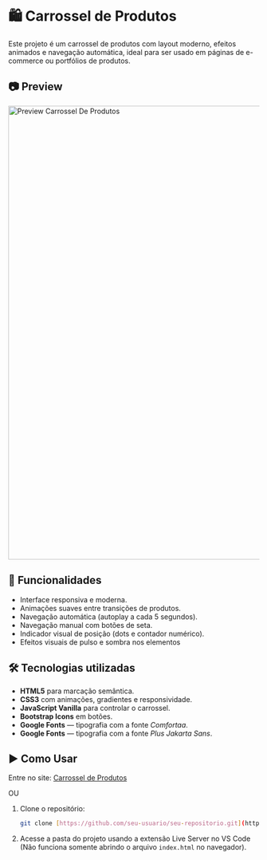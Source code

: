 # 🛍️ Carrossel de Produtos

Este projeto é um carrossel de produtos com layout moderno, efeitos animados e navegação automática, ideal para ser usado em páginas de e-commerce ou portfólios de produtos.

## 📷 Preview

<img src="assets/images/PreviewCarrosselDeProdutos.gif" alt="Preview Carrossel De Produtos" width="910"/>

## 🚀 Funcionalidades

- Interface responsiva e moderna.
- Animações suaves entre transições de produtos.
- Navegação automática (autoplay a cada 5 segundos).
- Navegação manual com botões de seta.
- Indicador visual de posição (dots e contador numérico).
- Efeitos visuais de pulso e sombra nos elementos

## 🛠️ Tecnologias utilizadas

- **HTML5** para marcação semântica.
- **CSS3** com animações, gradientes e responsividade.
- **JavaScript Vanilla** para controlar o carrossel.
- **Bootstrap Icons** em botões.
- **Google Fonts** — tipografia com a fonte _Comfortaa_.
- **Google Fonts** — tipografia com a fonte _Plus Jakarta Sans_.

## ▶️ Como Usar

Entre no site: [Carrossel de Produtos](https://carrossel-de-produtos-efrals.netlify.app)

OU

1. Clone o repositório:

   ```bash
   git clone [https://github.com/seu-usuario/seu-repositorio.git](https://github.com/Efrals/carrossel-de-produtos.git)
   ```

2. Acesse a pasta do projeto usando a extensão Live Server no VS Code (Não funciona somente abrindo o arquivo `index.html` no navegador).
